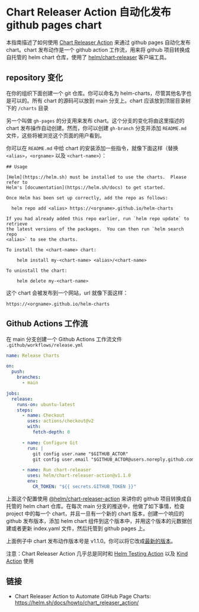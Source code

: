 # Chart Releaser Action 自动化发布 github pages chart

本指南描述了如何使用 [Chart Releaser Action](https://github.com/marketplace/actions/helm-chart-releaser) 来通过 github pages 自动化发布 chart。chart 发布动作是一个 github action 工作流，用来将 github 项目转换成自托管的 helm chart 仓库，使用了 [helm/chart-releaser](https://github.com/helm/chart-releaser) 客户端工具。

## repository 变化

在你的组织下面创建一个 git 仓库。你可以命名为 helm-charts，尽管其他名字也是可以的。所有 chart 的源码可以放到 main 分支上。chart 应该放到顶层目录树下的 `/charts` 目录

另一个叫做 `gh-pages` 的分支用来发布 chart。这个分支的变化将由这里描述的 chart 发布操作自动创建。然而，你可以创建 `gh-branch` 分支并添加 `README.md` 文件，这些将被浏览这个页面的用户看到。

你可以在 `README.md` 中给 chart 的安装添加一些指令，就像下面这样（替换 `<alias>`，`<orgname>` 以及 `<chart-name>`）：

```
## Usage

[Helm](https://helm.sh) must be installed to use the charts.  Please refer to
Helm's [documentation](https://helm.sh/docs) to get started.

Once Helm has been set up correctly, add the repo as follows:

  helm repo add <alias> https://<orgname>.github.io/helm-charts

If you had already added this repo earlier, run `helm repo update` to retrieve
the latest versions of the packages.  You can then run `helm search repo
<alias>` to see the charts.

To install the <chart-name> chart:

    helm install my-<chart-name> <alias>/<chart-name>

To uninstall the chart:

    helm delete my-<chart-name>
```

这个 chart 会被发布到一个网站，url 就像下面这样：

```
https://<orgname>.github.io/helm-charts
```

## Github Actions 工作流

在 main 分支创建一个 Github Actions 工作流文件 `.github/workflows/release.yml`

```yaml
name: Release Charts

on:
  push:
    branches:
      - main

jobs:
  release:
    runs-on: ubuntu-latest
    steps:
      - name: Checkout
        uses: actions/checkout@v2
        with:
          fetch-depth: 0

      - name: Configure Git
        run: |
          git config user.name "$GITHUB_ACTOR"
          git config user.email "$GITHUB_ACTOR@users.noreply.github.com"

      - name: Run chart-releaser
        uses: helm/chart-releaser-action@v1.1.0
        env:
          CR_TOKEN: "${{ secrets.GITHUB_TOKEN }}"
```

上面这个配置使用 [@helm/chart-releaser-action](https://github.com/helm/chart-releaser-action) 来讲你的 github 项目转换成自托管的 helm chart 仓库。在每次 main 分支的推送中，他做了如下事情，检查 project 中的每一个 chart，并且一旦有一个新的 chart 版本，创建一个响应的 github 发布版本，添加 helm chart 组件到这个版本中，并用这个版本的元数据创建或者更新 index.yaml 文件，然后托管到 github pages 上。

上面例子中 chart 发布动作版本号是 v1.1.0。你可以将它改成[最新的版本](https://github.com/helm/chart-releaser-action/releases)。

注意：Chart Releaser Action 几乎总是同时和 [Helm Testing Action](https://github.com/marketplace/actions/helm-chart-testing) 以及 [Kind Action](https://github.com/marketplace/actions/kind-cluster) 使用

## 链接

- Chart Releaser Action to Automate GitHub Page Charts: <https://helm.sh/docs/howto/chart_releaser_action/>
